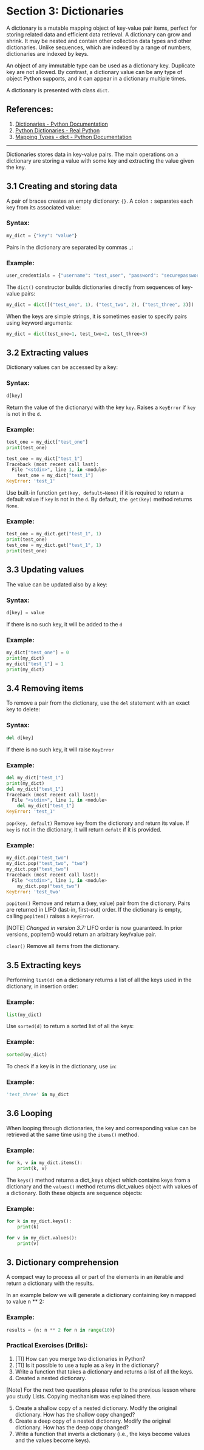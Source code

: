 # Section 3: Dictionaries

A dictionary is a mutable mapping object of key-value pair items, perfect for storing related data and efficient data 
retrieval. A dictionary can grow and shrink. It may be nested and contain other collection data types and other 
dictionaries. Unlike sequences, which are indexed by a range of numbers, dictionaries are indexed by keys.

An object of any immutable type can be used as a dictionary key. Duplicate key are not allowed. By contrast, 
a dictionary value can be any type of object Python supports, and it can appear in a dictionary multiple times.

A dictionary is presented with class `dict`.


## References:

1. [Dictionaries - Python Documentation](https://docs.python.org/3/tutorial/datastructures.html#dictionaries)
2. [Python Dictionaries - Real Python](https://realpython.com/python-dicts/)
3. [Mapping Types - dict - Python Documentation](https://docs.python.org/3/library/stdtypes.html#mapping-types-dict)

---

Dictionaries stores data in key-value pairs. The main operations on a dictionary are storing a value with some key and 
extracting the value given the key. 

## 3.1 Creating and storing data

A pair of braces creates an empty dictionary: `{}`. A colon `:` separates each key from its associated value:

### Syntax:

```python
my_dict = {"key": "value"}
```

Pairs in the dictionary are separated by commas `,`:

### Example:

```python
user_credentials = {"username": "test_user", "password": "securepassword123"}
```

The `dict()` constructor builds dictionaries directly from sequences of key-value pairs:

```python
my_dict = dict([("test_one", 1), ("test_two", 2), ("test_three", 3)])
```

When the keys are simple strings, it is sometimes easier to specify pairs using keyword arguments:

```python
my_dict = dict(test_one=1, test_two=2, test_three=3)
```

## 3.2 Extracting values

Dictionary values can be accessed by a key:

### Syntax:

```python
d[key]
```
Return the value of the dictionary`d` with the key `key`. Raises a `KeyError` if `key` is not in the `d`.

### Example:

```python
test_one = my_dict["test_one"]
print(test_one)
```

```python
test_one = my_dict["test_1"]
Traceback (most recent call last):
  File "<stdin>", line 1, in <module>
    test_one = my_dict["test_1"]
KeyError: 'test_1'
```

Use built-in function `get(key, default=None)` if it is required to return a default value if `key` is not in the `d`.
By default, `the get(key)` method returns `None`.

### Example:

```python
test_one = my_dict.get("test_1", 1)
print(test_one)
test_one = my_dict.get("test_1", 1)
print(test_one)
```

## 3.3 Updating values

The value can be updated also by a key:

### Syntax:

```python
d[key] = value
```
If there is no such key, it will be added to the `d`

### Example:

```python
my_dict["test_one"] = 0
print(my_dict)
my_dict["test_1"] = 1
print(my_dict)
```

## 3.4 Removing items

To remove a pair from the dictionary, use the `del` statement with an exact key to delete:

### Syntax:

```python
del d[key]
```
If there is no such key, it will raise `KeyError`

### Example:

```python
del my_dict["test_1"]
print(my_dict)
del my_dict["test_1"]
Traceback (most recent call last):
  File "<stdin>", line 1, in <module>
    del my_dict["test_1"]
KeyError: 'test_1'
```

`pop(key, default)`
Remove `key` from the dictionary and return its value. If `key` is not in the dictionary, it will return `defalt` if it 
is provided.


### Example:

```python
my_dict.pop("test_two")
my_dict.pop("test_two", "two")
my_dict.pop("test_two")
Traceback (most recent call last):
  File "<stdin>", line 1, in <module>
    my_dict.pop("test_two")
KeyError: 'test_two'
```

`popitem()`
Remove and return a (key, value) pair from the dictionary. Pairs are returned in LIFO (last-in, first-out) order. If 
the dictionary is empty, calling `popitem()` raises a `KeyError`.

[NOTE] *Changed in version 3.7:* LIFO order is now guaranteed. In prior versions, popitem() would return an arbitrary 
key/value pair.

`clear()`
Remove all items from the dictionary.

## 3.5 Extracting keys

Performing `list(d)` on a dictionary returns a list of all the keys used in the dictionary, in insertion order:

### Example:

```python
list(my_dict)
```

Use `sorted(d)` to return a sorted list of all the keys:

### Example:

```python
sorted(my_dict)
```

To check if a key is in the dictionary, use `in`:

### Example:

```python
'test_three' in my_dict
```

## 3.6 Looping

When looping through dictionaries, the key and corresponding value can be retrieved at the same time using the `items()`
method.

### Example:

```python
for k, v in my_dict.items():
    print(k, v)
```

The `keys()` method returns a dict_keys object which contains keys from a dictionary and the `values()` method returns 
dict_values object with values of a dictionary. Both these objects are sequence objects:

### Example:

```python
for k in my_dict.keys():
    print(k)
```

```python
for v in my_dict.values():
    print(v)
```

## 3. Dictionary comprehension

A compact way to process all or part of the elements in an iterable and return a dictionary with the results.

In an example below we will generate a dictionary containing key n mapped to value n ** 2:

### Example:

```python
results = {n: n ** 2 for n in range(10)}
```

### Practical Exercises (Drills):
1. [TI] How can you merge two dictionaries in Python?
2. [TI] Is it possible to use a tuple as a key in the dictionary?
3. Write a function that takes a dictionary and returns a list of all the keys.
4. Created a nested dictionary.

 [Note] For the next two questions please refer to the previous lesson where you study Lists. Copying mechanism was 
explained there.

5. Create a shallow copy of a nested dictionary. Modify the original dictionary. How has the shallow copy changed?
6. Create a deep copy of a nested dictionary. Modify the original dictionary. How has the deep copy changed?
7. Write a function that inverts a dictionary (i.e., the keys become values and the values become keys).